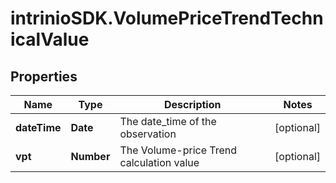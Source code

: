 # intrinioSDK.VolumePriceTrendTechnicalValue

## Properties
Name | Type | Description | Notes
------------ | ------------- | ------------- | -------------
**dateTime** | **Date** | The date_time of the observation | [optional] 
**vpt** | **Number** | The Volume-price Trend calculation value | [optional] 


